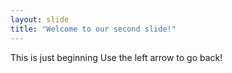 ```yaml
---
layout: slide
title: "Welcome to our second slide!"
---
```

This is just beginning
Use the left arrow to go back!
